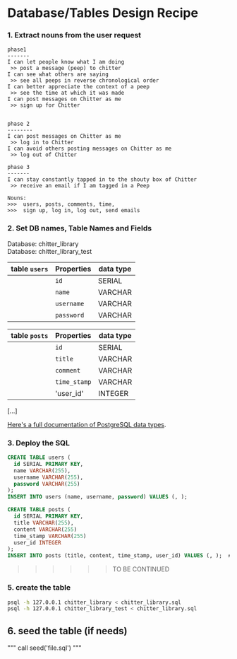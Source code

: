 # Database/Tables Design Recipe


### 1. Extract nouns from the user request

```
phase1
-------
I can let people know what I am doing
 >> post a message (peep) to chitter
I can see what others are saying
 >> see all peeps in reverse chronological order
I can better appreciate the context of a peep
 >> see the time at which it was made
I can post messages on Chitter as me
 >> sign up for Chitter


phase 2
--------
I can post messages on Chitter as me
 >> log in to Chitter
I can avoid others posting messages on Chitter as me
 >> log out of Chitter

phase 3
-------
I can stay constantly tapped in to the shouty box of Chitter
 >> receive an email if I am tagged in a Peep
```


```
Nouns:
>>>  users, posts, comments, time,
>>>  sign up, log in, log out, send emails

```

### 2. Set DB names, Table Names and Fields

Database: chitter_library <br>
Database: chitter_library_test <br>


| table `users`   | Properties             | data  type |
| --------------- | ---------------------- |------------|
|                 | `id`                   | SERIAL     |
|                 | `name`                 | VARCHAR    |
|                 | `username`             | VARCHAR    |
|                 | `password`             | VARCHAR    |

| table `posts`   | Properties             | data  type |
| --------------- | ---------------------- |------------|
|                 | `id`                   | SERIAL     |
|                 | `title`                | VARCHAR    |
|                 | `comment`              | VARCHAR    |
|                 | `time_stamp`           | VARCHAR    |
|                 | 'user_id'              | INTEGER    |

[...]



[Here's a full documentation of PostgreSQL data types](https://www.postgresql.org/docs/current/datatype.html).





### 3. Deploy the SQL

```sql
CREATE TABLE users (
  id SERIAL PRIMARY KEY,
  name VARCHAR(255),
  username VARCHAR(255),
  password VARCHAR(255)
);
INSERT INTO users (name, username, password) VALUES (, );

CREATE TABLE posts (
  id SERIAL PRIMARY KEY,
  title VARCHAR(255),
  content VARCHAR(255)
  time_stamp VARCHAR(255)
  user_id INTEGER
);
INSERT INTO posts (title, content, time_stamp, user_id) VALUES (, );  # DATE ='YYYY-MM-DD HH:MM'

```
>>>>>> TO BE CONTINUED

### 5. create the table

```bash
psql -h 127.0.0.1 chitter_library < chitter_library.sql
psql -h 127.0.0.1 chitter_library_test < chitter_library.sql
```
## 6. seed the table (if needs) 

"""
call seed('file.sql')
"""